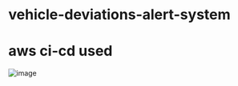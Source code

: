 # vehicle-deviations-alert-system

# aws ci-cd used
![image](https://user-images.githubusercontent.com/37335021/119383974-a6fa0a00-bce1-11eb-8446-fb2273ed0f26.png)
